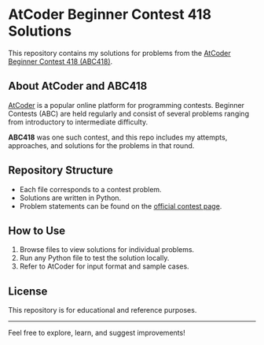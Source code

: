 # AtCoder Beginner Contest 418 Solutions

This repository contains my solutions for problems from the [AtCoder Beginner Contest 418 (ABC418)](https://atcoder.jp/contests/abc418).

## About AtCoder and ABC418

[AtCoder](https://atcoder.jp/) is a popular online platform for programming contests. Beginner Contests (ABC) are held regularly and consist of several problems ranging from introductory to intermediate difficulty.

**ABC418** was one such contest, and this repo includes my attempts, approaches, and solutions for the problems in that round.

## Repository Structure

- Each file corresponds to a contest problem.
- Solutions are written in Python.
- Problem statements can be found on the [official contest page](https://atcoder.jp/contests/abc418/tasks).

## How to Use

1. Browse files to view solutions for individual problems.
2. Run any Python file to test the solution locally.
3. Refer to AtCoder for input format and sample cases.

## License

This repository is for educational and reference purposes.

---

Feel free to explore, learn, and suggest improvements!
